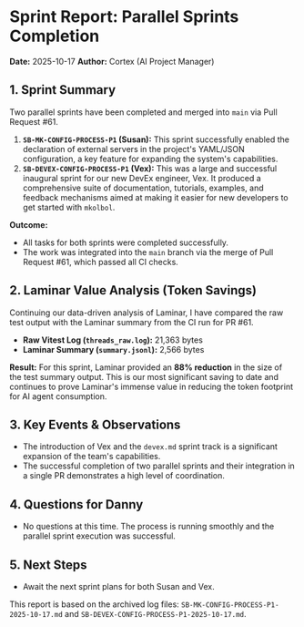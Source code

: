 # Sprint Report: Parallel Sprints Completion

**Date:** 2025-10-17
**Author:** Cortex (AI Project Manager)

## 1. Sprint Summary

Two parallel sprints have been completed and merged into `main` via Pull Request #61.

1.  **`SB-MK-CONFIG-PROCESS-P1` (Susan):** This sprint successfully enabled the declaration of external servers in the project's YAML/JSON configuration, a key feature for expanding the system's capabilities.
2.  **`SB-DEVEX-CONFIG-PROCESS-P1` (Vex):** This was a large and successful inaugural sprint for our new DevEx engineer, Vex. It produced a comprehensive suite of documentation, tutorials, examples, and feedback mechanisms aimed at making it easier for new developers to get started with `mkolbol`.

**Outcome:**
- All tasks for both sprints were completed successfully.
- The work was integrated into the `main` branch via the merge of Pull Request #61, which passed all CI checks.

## 2. Laminar Value Analysis (Token Savings)

Continuing our data-driven analysis of Laminar, I have compared the raw test output with the Laminar summary from the CI run for PR #61.

-   **Raw Vitest Log (`threads_raw.log`):** 21,363 bytes
-   **Laminar Summary (`summary.jsonl`):** 2,566 bytes

**Result:**
For this sprint, Laminar provided an **88% reduction** in the size of the test summary output. This is our most significant saving to date and continues to prove Laminar's immense value in reducing the token footprint for AI agent consumption.

## 3. Key Events & Observations

- The introduction of Vex and the `devex.md` sprint track is a significant expansion of the team's capabilities.
- The successful completion of two parallel sprints and their integration in a single PR demonstrates a high level of coordination.

## 4. Questions for Danny

- No questions at this time. The process is running smoothly and the parallel sprint execution was successful.

## 5. Next Steps

- Await the next sprint plans for both Susan and Vex.

This report is based on the archived log files: `SB-MK-CONFIG-PROCESS-P1-2025-10-17.md` and `SB-DEVEX-CONFIG-PROCESS-P1-2025-10-17.md`.
